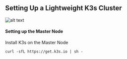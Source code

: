 ## Setting Up a Lightweight K3s Cluster

![alt text](https://github.com/siddhesh2263/wildfire-monitoring-system/blob/main/assets/servers.png?raw=true)

#### Setting up the Master Node

Install K3s on the Master Node

```
curl -sfL https://get.k3s.io | sh -
```